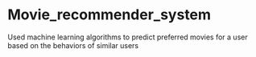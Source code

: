 # Movie_recommender_system
Used machine learning algorithms to predict preferred movies for a user based on the behaviors of similar users
